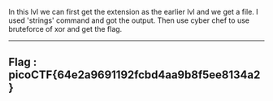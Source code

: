 In this lvl we can first get the extension as the earlier lvl and we get a file.
I used 'strings' command and got the output.
Then use cyber chef to use bruteforce of xor and get the flag.

--------------------------------
Flag : picoCTF{64e2a9691192fcbd4aa9b8f5ee8134a2}
--------------------------------
